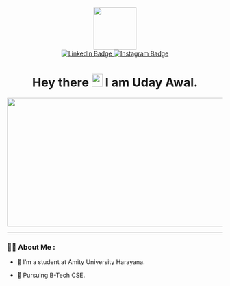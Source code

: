 <div id="header" align="center">
  <img src="https://media.giphy.com/media/M9gbBd9nbDrOTu1Mqx/giphy.gif" width="100"/>
</div>
<div id="badges" align="center">
 <a href="https://www.linkedin.com/in/uday-awal-1023531aa">
  <img src="https://img.shields.io/badge/LinkedIn-blue?style=for-the-badge&logo=linkedin&logoColor=white" alt="LinkedIn Badge"/>
 </a>
 <script src="https://tryhackme.com/badge/1310059"></script>
 <a href="https://www.instagram.com/uday_awal_/">
  <img src="https://img.shields.io/badge/Instagram-purple?style=for-the-badge&logo=instagram&logoColor=white" alt="Instagram Badge"/>
 </a>
</div>
<div align="center">
  <h1>
     Hey there
    <img src="https://media.giphy.com/media/hvRJCLFzcasrR4ia7z/giphy.gif" width="25px" height="30px" />
     I am Uday Awal.
  </h1>
</div>
<div align="center">
  <img src="https://media.giphy.com/media/dWesBcTLavkZuG35MI/giphy.gif" width="600" height="300"/>
</div>

---

### :man_technologist: About Me :
- :telescope: I’m a student at Amity University Harayana.

- :seedling: Pursuing B-Tech CSE.
